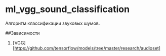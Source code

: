 # ml_vgg_sound_classification

Алгоритм классификации звуковых шумов.

##Зависимости

1. [VGG][https://github.com/tensorflow/models/tree/master/research/audioset]

